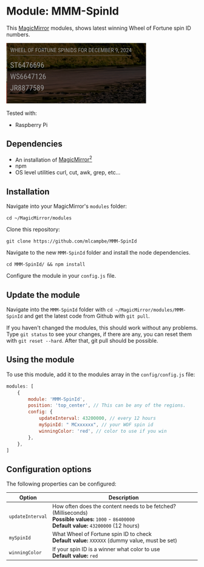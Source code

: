 # Module: MMM-SpinId

This [MagicMirror](https://github.com/MichMich/MagicMirror) modules, shows latest winning Wheel of Fortune spin ID numbers.

![Magic-Mirror Module MMM-SpinId screenshot](https://raw.githubusercontent.com/mlcampbe/MMM-SpinId/main/screenshot.png)

Tested with:
- Raspberry Pi

## Dependencies
- An installation of [MagicMirror<sup>2</sup>](https://github.com/MichMich/MagicMirror)
- npm
- OS level utilities curl, cut, awk, grep, etc...

## Installation

Navigate into your MagicMirror's `modules` folder:
```
cd ~/MagicMirror/modules
```

Clone this repository:
```
git clone https://github.com/mlcampbe/MMM-SpinId
```

Navigate to the new `MMM-SpinId` folder and install the node dependencies.
```
cd MMM-SpinId/ && npm install
```

Configure the module in your `config.js` file.

## Update the module

Navigate into the `MMM-SpinId` folder with `cd ~/MagicMirror/modules/MMM-SpinId` and get the latest code from Github with `git pull`.

If you haven't changed the modules, this should work without any problems. Type `git status` to see your changes, if there are any, you can reset them with `git reset --hard`. After that, git pull should be possible.

## Using the module

To use this module, add it to the modules array in the `config/config.js` file:
```javascript
modules: [
	{
		module: 'MMM-SpinId',
		position: 'top_center', // This can be any of the regions.
		config: {
			updateInterval: 43200000, // every 12 hours
			mySpinId: " MCxxxxxx", // your WOF spin id
			winningColor: 'red', // color to use if you win
		},
	},
]
```

## Configuration options

The following properties can be configured:

<table width="100%">
	<thead>
		<tr>
			<th>Option</th>
			<th width="100%">Description</th>
		</tr>
	</thead>
	<tbody>
		<tr>
			<td><code>updateInterval</code></td>
			<td>How often does the content needs to be fetched? (Milliseconds)
				<br><b>Possible values:</b> <code>1000</code> - <code>86400000</code>
				<br><b>Default value:</b> <code>43200000</code> (12 hours)
			</td>
		</tr>
		<tr>
			<td><code>mySpinId</code></td>
			<td>What Wheel of Fortune spin ID to check
				<br><b>Default value:</b> <code>XXXXXX</code> (dummy value, must be set)
			</td>
		</tr>
		<tr>
			<td><code>winningColor</code></td>
			<td>If your spin ID is a winner what color to use
				<br><b>Default value:</b> <code>red</code>
			</td>
		</tr>
	</tbody>
</table>


